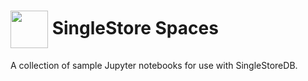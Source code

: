 # <img src="https://github.com/singlestore-labs/spaces-notebooks/blob/main/common/images/singlestore-logo-grey.png" height="60" valign="middle"/> SingleStore Spaces

A collection of sample Jupyter notebooks for use with SingleStoreDB.
